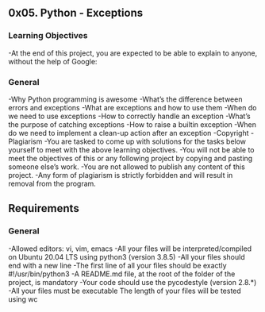 ## 0x05. Python - Exceptions

### Learning Objectives
-At the end of this project, you are expected to be able to explain to anyone, without the help of Google:

### General
-Why Python programming is awesome
-What’s the difference between errors and exceptions
-What are exceptions and how to use them
-When do we need to use exceptions
-How to correctly handle an exception
-What’s the purpose of catching exceptions
-How to raise a builtin exception
-When do we need to implement a clean-up action after an exception
-Copyright - Plagiarism
-You are tasked to come up with solutions for the tasks below yourself to meet with the above learning objectives.
-You will not be able to meet the objectives of this or any following project by copying and pasting someone else’s work.
-You are not allowed to publish any content of this project.
-Any form of plagiarism is strictly forbidden and will result in removal from the program.
## Requirements
### General
-Allowed editors: vi, vim, emacs
-All your files will be interpreted/compiled on Ubuntu 20.04 LTS using python3 (version 3.8.5)
-All your files should end with a new line
-The first line of all your files should be exactly #!/usr/bin/python3
-A README.md file, at the root of the folder of the project, is mandatory
-Your code should use the pycodestyle (version 2.8.*)
-All your files must be executable
The length of your files will be tested using wc